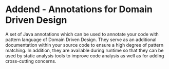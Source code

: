 # Addend - Annotations for Domain Driven Design 

A set of Java annotations which can be used to annotate your code with pattern language of Domain Driven Design. They serve as an additional documentation within your source code to ensure a high degree of pattern matching. In addition, they are available during runtime so that they can be used by static analysis tools to improve code analysis as well as for adding cross-cutting concerns.
